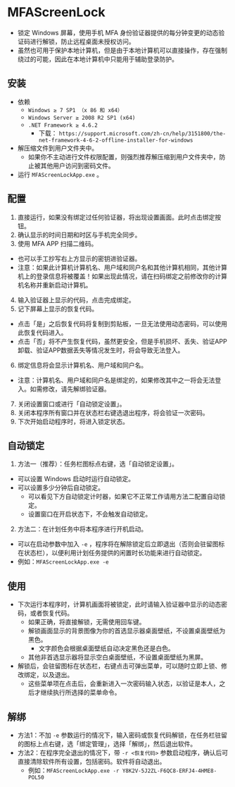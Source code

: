 # MFAScreenLock

- 锁定 Windows 屏幕，使用手机 MFA 身份验证器提供的每分钟变更的动态验证码进行解锁，防止远程桌面未授权访问。
- 虽然也可用于保护本地计算机，但是由于本地计算机可以直接操作，存在强制绕过的可能，因此在本地计算机中只能用于辅助登录防护。

## 安装
- 依赖
  - `Windows ≥ 7 SP1 （x 86 和 x64）`
  - `Windows Server ≥ 2008 R2 SP1 (x64)`
  - `.NET Framework ≥ 4.6.2`
    - 下载： `https://support.microsoft.com/zh-cn/help/3151800/the-net-framework-4-6-2-offline-installer-for-windows`
- 解压缩文件到用户文件夹中。
  - 如果你不主动进行文件权限配置，则强烈推荐解压缩到用户文件夹中，防止被其他用户访问到密码文件。
- 运行 `MFAScreenLockApp.exe` 。

## 配置

1. 直接运行，如果没有绑定过任何验证器，将出现设置画面。此时点击绑定按钮。
2. 确认显示的时间日期和时区与手机完全同步。
3. 使用 MFA APP 扫描二维码。
  - 也可以手工抄写右上方显示的密钥进验证器。
  - 注意：如果此计算机计算机名、用户域和同户名和其他计算机相同，其他计算机上的登录信息将被覆盖！如果出现此情况，请在扫码绑定之前修改你的计算机名称并重新启动计算机。
4. 输入验证器上显示的代码，点击完成绑定。
5. 记下屏幕上显示的恢复代码。
  - 点击「是」之后恢复代码将复制到剪贴板，一旦无法使用动态密码，可以使用此恢复代码进入。
  - 点击「否」将不产生恢复代码，虽然更安全，但是手机损坏、丢失、验证APP卸载、验证APP数据丢失等情况发生时，将会导致无法登入。
6. 绑定信息将会显示计算机名、用户域和同户名。
  - 注意：计算机名、用户域和同户名是绑定的，如果修改其中之一将会无法登入。如需修改，请先解绑验证器。
7. 关闭设置窗口或进行「自动锁定设置」。
8. 关闭本程序所有窗口并在状态栏右键选退出程序，将会验证一次密码。
9. 下次开始启动程序时，将进入锁定状态。

## 自动锁定
1. 方法一（推荐）：任务栏图标点右键，选「自动锁定设置」。
  - 可以设置 Windows 启动时运行自动锁定。
  - 可以设置多少分钟后自动锁定。
    - 可以看见下方自动锁定计时器，如果它不正常工作请用方法二配置自动锁定。
    - 设置窗口在开启状态下，不会触发自动锁定。
2. 方法二：在计划任务中将本程序进行开机启动。 
  - 可以在启动参数中加入 `-e` ，程序将在解除锁定后立即退出（否则会驻留图标在状态栏），以便利用计划任务提供的闲置时长功能来进行自动锁定。
  - 例如：`MFAScreenLockApp.exe -e`

## 使用
- 下次运行本程序时，计算机画面将被锁定，此时请输入验证器中显示的动态密码，或者恢复代码。
  - 如果正确，将直接解锁，无需使用回车键。
  - 解锁画面显示的背景图像为你的首选显示器桌面壁纸，不设置桌面壁纸为黑色。
    - 文字颜色会根据桌面壁纸自动决定黑色还是白色。
  - 其他非首选显示器将显示空白桌面壁纸，不设置桌面壁纸为黑屏。
- 解锁后，会驻留图标在状态栏，右键点击可弹出菜单，可以随时立即上锁、修改绑定，以及退出。
  - 这些菜单项在点击后，会重新进入一次密码输入状态，以验证是本人，之后才继续执行所选择的菜单命令。

## 解绑
- 方法1：不加 `-e` 参数运行的情况下，输入密码或恢复代码解锁，在任务栏驻留的图标上点右键，选「绑定管理」，选择「解绑」，然后退出软件。
- 方法2：在程序完全退出的情况下，带 `-r <恢复代码>` 参数启动程序，确认后可直接清除软件所有设置，包括密码。软件将自动退出。
  - 例如：`MFAScreenLockApp.exe -r Y8K2V-5J2ZL-F6QC8-ERFJ4-4HME8-POL50`